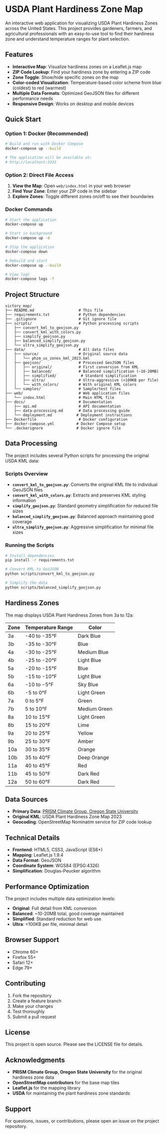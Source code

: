 # USDA Plant Hardiness Zone Map

An interactive web application for visualizing USDA Plant Hardiness Zones across the United States. This project provides gardeners, farmers, and agricultural professionals with an easy-to-use tool to find their hardiness zone and understand temperature ranges for plant selection.

## Features

- **Interactive Map**: Visualize hardiness zones on a Leaflet.js map
- **ZIP Code Lookup**: Find your hardiness zone by entering a ZIP code
- **Zone Toggle**: Show/hide specific zones on the map
- **Color-coded Visualization**: Temperature-based color scheme from blue (coldest) to red (warmest)
- **Multiple Data Formats**: Optimized GeoJSON files for different performance needs
- **Responsive Design**: Works on desktop and mobile devices

## Quick Start

### Option 1: Docker (Recommended)
```bash
# Build and run with Docker Compose
docker-compose up --build

# The application will be available at:
# http://localhost:3333
```

### Option 2: Direct File Access
1. **View the Map**: Open `web/index.html` in your web browser
2. **Find Your Zone**: Enter your ZIP code in the sidebar
3. **Explore Zones**: Toggle different zones on/off to see their boundaries

### Docker Commands
```bash
# Start the application
docker-compose up

# Start in background
docker-compose up -d

# Stop the application
docker-compose down

# Rebuild and start
docker-compose up --build

# View logs
docker-compose logs -f
```

## Project Structure

```
victory_map/
├── README.md                    # This file
├── requirements.txt             # Python dependencies
├── .gitignore                   # Git ignore file
├── scripts/                     # Python processing scripts
│   ├── convert_kml_to_geojson.py
│   ├── convert_kml_with_colors.py
│   ├── simplify_geojson.py
│   ├── balanced_simplify_geojson.py
│   └── ultra_simplify_geojson.py
├── data/                        # All data files
│   ├── source/                  # Original source data
│   │   └── phzm_us_zones_kml_2023.kml
│   ├── geojson/                 # Processed GeoJSON files
│   │   ├── original/            # First conversion from KML
│   │   ├── balanced/            # Balanced simplification (~10-20MB)
│   │   ├── simplified/           # Standard simplification
│   │   ├── ultra/               # Ultra-aggressive (<100KB per file)
│   │   └── with_colors/         # With original KML colors
│   └── samples/                 # Sample/test files
├── web/                         # Web application files
│   └── index.html               # Main HTML file
├── docs/                        # Documentation
│   ├── api.md                   # API documentation
│   ├── data-processing.md       # Data processing guide
│   └── deployment.md           # Deployment instructions
├── Dockerfile                   # Docker configuration
├── docker-compose.yml          # Docker Compose setup
└── .dockerignore               # Docker ignore file
```

## Data Processing

The project includes several Python scripts for processing the original USDA KML data:

### Scripts Overview

- **`convert_kml_to_geojson.py`**: Converts the original KML file to individual GeoJSON files
- **`convert_kml_with_colors.py`**: Extracts and preserves KML styling information
- **`simplify_geojson.py`**: Standard geometry simplification for reduced file sizes
- **`balanced_simplify_geojson.py`**: Balanced approach maintaining good coverage
- **`ultra_simplify_geojson.py`**: Aggressive simplification for minimal file sizes

### Running the Scripts

```bash
# Install dependencies
pip install -r requirements.txt

# Convert KML to GeoJSON
python scripts/convert_kml_to_geojson.py

# Simplify the data
python scripts/balanced_simplify_geojson.py
```

## Hardiness Zones

The map displays USDA Plant Hardiness Zones from 3a to 12a:

| Zone | Temperature Range | Color |
|------|------------------|-------|
| 3a   | -40 to -35°F     | Dark Blue |
| 3b   | -35 to -30°F     | Blue |
| 4a   | -30 to -25°F     | Medium Blue |
| 4b   | -25 to -20°F     | Light Blue |
| 5a   | -20 to -15°F     | Blue |
| 5b   | -15 to -10°F     | Light Blue |
| 6a   | -10 to -5°F      | Sky Blue |
| 6b   | -5 to 0°F        | Light Green |
| 7a   | 0 to 5°F         | Green |
| 7b   | 5 to 10°F        | Medium Green |
| 8a   | 10 to 15°F       | Light Green |
| 8b   | 15 to 20°F       | Lime |
| 9a   | 20 to 25°F       | Yellow |
| 9b   | 25 to 30°F       | Amber |
| 10a  | 30 to 35°F       | Orange |
| 10b  | 35 to 40°F       | Deep Orange |
| 11a  | 40 to 45°F       | Red |
| 11b  | 45 to 50°F       | Dark Red |
| 12a  | 50 to 60°F       | Dark Red |

## Data Sources

- **Primary Data**: [PRISM Climate Group, Oregon State University](https://prism.oregonstate.edu/phzm/)
- **Original KML**: USDA Plant Hardiness Zone Map 2023
- **Geocoding**: OpenStreetMap Nominatim service for ZIP code lookup

## Technical Details

- **Frontend**: HTML5, CSS3, JavaScript (ES6+)
- **Mapping**: Leaflet.js 1.9.4
- **Data Format**: GeoJSON
- **Coordinate System**: WGS84 (EPSG:4326)
- **Simplification**: Douglas-Peucker algorithm

## Performance Optimization

The project includes multiple data optimization levels:

- **Original**: Full detail from KML conversion
- **Balanced**: ~10-20MB total, good coverage maintained
- **Simplified**: Standard reduction for web use
- **Ultra**: <100KB per file, minimal detail

## Browser Support

- Chrome 60+
- Firefox 55+
- Safari 12+
- Edge 79+

## Contributing

1. Fork the repository
2. Create a feature branch
3. Make your changes
4. Test thoroughly
5. Submit a pull request

## License

This project is open source. Please see the LICENSE file for details.

## Acknowledgments

- **PRISM Climate Group, Oregon State University** for the original hardiness zone data
- **OpenStreetMap contributors** for the base map tiles
- **Leaflet.js** for the mapping library
- **USDA** for maintaining the plant hardiness zone standards

## Support

For questions, issues, or contributions, please open an issue on the project repository.
